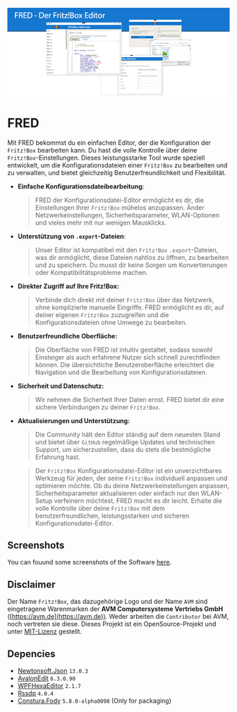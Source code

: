 ![Preview](https://raw.githubusercontent.com/FritzTools/FRED/main/Screenshots/Preview.png)

# FRED
Mit FRED bekommst du ein einfachen Editor, der die Konfiguration der `Fritz!Box` bearbeiten kann. Du hast die volle Kontrolle über deine `Fritz!Box`-Einstellungen. Dieses leistungsstarke Tool wurde speziell entwickelt, um die Konfigurationsdateien einer `Fritz!Box` zu bearbeiten und zu verwalten, und bietet gleichzeitig Benutzerfreundlichkeit und Flexibilität.

* **Einfache Konfigurationsdateibearbeitung**:
  > FRED der Konfigurationsdatei-Editor ermöglicht es dir, die Einstellungen Ihrer `Fritz!Box` mühelos anzupassen. Änder Netzwerkeinstellungen, Sicherheitsparameter, WLAN-Optionen und vieles mehr mit nur wenigen Mausklicks.

* **Unterstützung von `.export`-Dateien**:
  > Unser Editor ist kompatibel mit den `Fritz!Box` `.export`-Dateien, was dir ermöglicht, diese Dateien nahtlos zu öffnen, zu bearbeiten und zu speichern. Du musst dir keine Sorgen um Konvertierungen oder Kompatibilitätsprobleme machen.

* **Direkter Zugriff auf Ihre Fritz!Box:**
  > Verbinde dich direkt mit deiner `Fritz!Box` über das Netzwerk, ohne komplizierte manuelle Eingriffe. FRED ermöglicht es dir, auf deiner eigenen `Fritz!Box` zuzugreifen und die Konfigurationsdateien ohne Umwege zu bearbeiten.

* **Benutzerfreundliche Oberfläche:**
  > Die Oberfläche von FRED ist intuitiv gestaltet, sodass sowohl Einsteiger als auch erfahrene Nutzer sich schnell zurechtfinden können. Die übersichtliche Benutzeroberfläche erleichtert die Navigation und die Bearbeitung von Konfigurationsdateien.

* **Sicherheit und Datenschutz:**
  > Wir nehmen die Sicherheit Ihrer Daten ernst. FRED bietet dir eine sichere Verbindungen zu deiner `Fritz!Box`.

* **Aktualisierungen und Unterstützung:**
  > Die Community hält den Editor ständig auf dem neuesten Stand und bietet über `GitHub` regelmäßige Updates und technischen Support, um sicherzustellen, dass du stets die bestmögliche Erfahrung hast.

  > Der `Fritz!Box` Konfigurationsdatei-Editor ist ein unverzichtbares Werkzeug für jeden, der seine `Fritz!Box` individuell anpassen und optimieren möchte. Ob du deine Netzwerkeinstellungen anpassen, Sicherheitsparameter aktualisieren oder einfach nur den WLAN-Setup verfeinern möchtest, FRED macht es dir leicht. Erhalte die volle Kontrolle über deine `Fritz!Box` mit dem benutzerfreundlichen, leistungsstarken und sicheren Konfigurationsdatei-Editor.

## Screenshots
You can fouund some screenshots of the Software [here](https://github.com/FritzTools/FRED/blob/main/Screenshots/Readme.md).

## Disclaimer
Der Name `Fritz!Box`, das dazugehörige Logo und der Name `AVM` sind eingetragene Warenmarken der **AVM Computersysteme Vertriebs GmbH** ([https://avm.de](https://avm.de)). Weder arbeiten die `Contributor` bei AVM, noch vertreten sie diese. Dieses Projekt ist ein OpenSource-Projekt und unter [MIT-Lizenz](https://github.com/FritzTools/FRED/blob/main/LICENSE) gestellt.

## Depencies
- [Newtonsoft.Json](https://www.newtonsoft.com/json) `13.0.3`
- [AvalonEdit](http://www.avalonedit.net) `6.3.0.90`
- [WPFHexaEditor](https://github.com/abbaye/WpfHexEditorControl) `2.1.7`
- [Rssdp](https://github.com/Yortw/RSSDP) `4.0.4`
- [Constura.Fody](https://github.com/Fody/Costura) `5.8.0-alpha0098` (Only for packaging)

